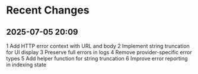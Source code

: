 # Recent Changes 

## 2025-07-05 20:09

 1 Add HTTP error context with URL and body
 2 Implement string truncation for UI display
 3 Preserve full errors in logs
 4 Remove provider-specific error types
 5 Add helper function for string truncation
 6 Improve error reporting in indexing state
